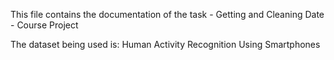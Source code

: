 This file contains the documentation of the task - Getting and Cleaning Date - Course Project

The dataset being used is: Human Activity Recognition Using Smartphones
